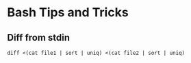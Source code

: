 # Bash Tips and Tricks

## Diff from stdin

```
diff <(cat file1 | sort | uniq) <(cat file2 | sort | uniq)
```
